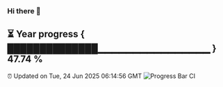 ### Hi there 👋
⏳ Year progress { ██████████████▁▁▁▁▁▁▁▁▁▁▁▁▁▁▁▁ } 47.74 %
---
⏰ Updated on Tue, 24 Jun 2025 06:14:56 GMT
![Progress Bar CI](https://github.com/Moyi321/Moyi321/workflows/Progress%20Bar%20CI/badge.svg)
